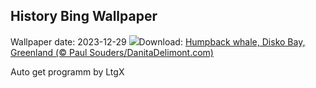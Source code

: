 ## History Bing Wallpaper
Wallpaper date: 2023-12-29
![](https://www.bing.com/th?id=OHR.GreenlandHumpback_EN-US0330682837_UHD.jpg&w=1000)Download: [Humpback whale, Disko Bay, Greenland (© Paul Souders/DanitaDelimont.com)](https://www.bing.com/th?id=OHR.GreenlandHumpback_EN-US0330682837_UHD.jpg)

Auto get programm by LtgX
